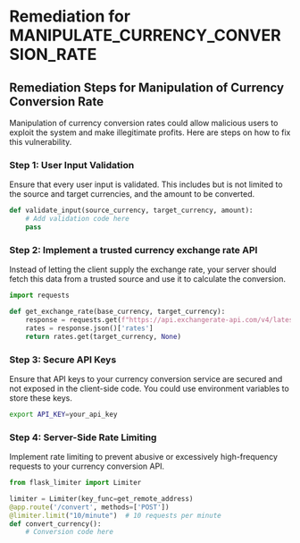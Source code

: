 # Remediation for MANIPULATE_CURRENCY_CONVERSION_RATE

## Remediation Steps for Manipulation of Currency Conversion Rate

Manipulation of currency conversion rates could allow malicious users to exploit the system and make illegitimate profits. Here are steps on how to fix this vulnerability.

### Step 1: User Input Validation
Ensure that every user input is validated. This includes but is not limited to the source and target currencies, and the amount to be converted.

```python
def validate_input(source_currency, target_currency, amount):
    # Add validation code here
    pass
```

### Step 2: Implement a trusted currency exchange rate API
Instead of letting the client supply the exchange rate, your server should fetch this data from a trusted source and use it to calculate the conversion. 

```python
import requests

def get_exchange_rate(base_currency, target_currency):
    response = requests.get(f"https://api.exchangerate-api.com/v4/latest/{base_currency}")
    rates = response.json()['rates']
    return rates.get(target_currency, None)
```

### Step 3: Secure API Keys
Ensure that API keys to your currency conversion service are secured and not exposed in the client-side code. You could use environment variables to store these keys.

```bash
export API_KEY=your_api_key
```


### Step 4: Server-Side Rate Limiting
Implement rate limiting to prevent abusive or excessively high-frequency requests to your currency conversion API.

```python
from flask_limiter import Limiter

limiter = Limiter(key_func=get_remote_address)
@app.route('/convert', methods=['POST'])
@limiter.limit("10/minute")  # 10 requests per minute
def convert_currency():
    # Conversion code here
```
